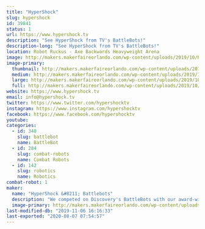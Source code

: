 ```yaml
---
title: "HyperShock"
slug: hypershock
id: 39841
status: 1
url: https://www.hypershock.tv
description: "See HyperShock from TV's BattleBots!"
description-long: "See HyperShock from TV's BattleBots!"
location: Robot Ruckus - Axe Backwards Heavyweight Arena
image: http://makers.makerfaireorlando.com/wp-content/uploads/2019/10/HyperShock-Team-S2019-1024x683.jpg
image-primary:
  thumbnail: http://makers.makerfaireorlando.com/wp-content/uploads/2019/10/HyperShock-Team-S2019-150x150.jpg
  medium: http://makers.makerfaireorlando.com/wp-content/uploads/2019/10/HyperShock-Team-S2019-300x200.jpg
  large: http://makers.makerfaireorlando.com/wp-content/uploads/2019/10/HyperShock-Team-S2019-1024x683.jpg
  full: http://makers.makerfaireorlando.com/wp-content/uploads/2019/10/HyperShock-Team-S2019.jpg
website: https://www.hypershock.tv
email: info@hypershock.tv
twitter: https://www.twitter.com/hypershocktv
instagram: https://www.instagram.com/hypershocktv
facebook: https://www.facebook.com/hypershocktv
youtube: 
categories:
  - id: 340
    slug: battlebot
    name: BattleBot
  - id: 284
    slug: combat-robots
    name: Combat Robots
  - id: 142
    slug: robotics
    name: Robotics
combat-robot: 1
maker:
  name: "HyperShock &#8211; Battlebots"
  description: "We competed on Discovery's BattleBots with our award-winning robot, HyperShock!"
  image-primary: http://makers.makerfaireorlando.com/wp-content/uploads/2019/10/HyperShock-Team-S2019-1-1024x683.jpg
last-modified-db: "2019-11-06 16:16:33"
last-exported: "2020-08-07 07:54:57"
---
```


